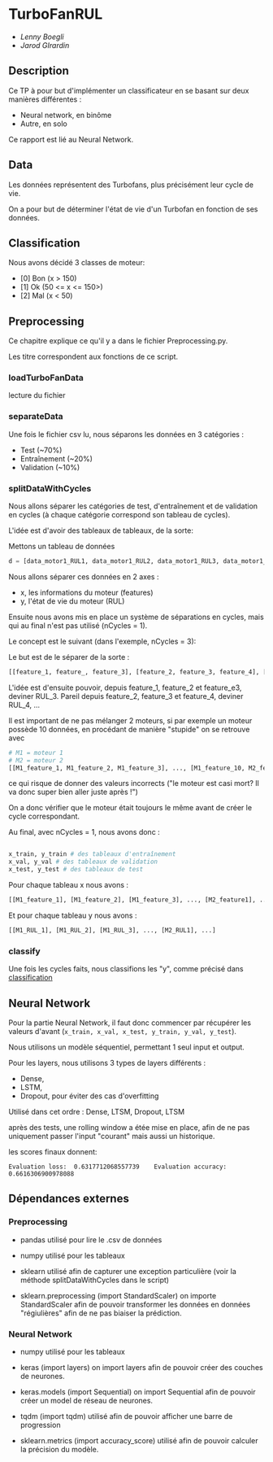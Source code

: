 # TurboFanRUL

- _Lenny Boegli_
- _Jarod GIrardin_

## Description

Ce TP à pour but d'implémenter un classificateur en se basant sur deux manières différentes :
- Neural network, en binôme
- Autre, en solo

Ce rapport est lié au Neural Network.

## Data

Les données représentent des Turbofans, plus précisément leur cycle de vie.

On a pour but de déterminer l'état de vie d'un Turbofan en fonction de ses données.

## Classification

Nous avons décidé 3 classes de moteur:
- [0] Bon (x > 150)
- [1] Ok (50 <= x <= 150>)
- [2] Mal (x < 50)

## Preprocessing

Ce chapitre explique ce qu'il y a dans le fichier Preprocessing.py.

Les titre correspondent aux fonctions de ce script.

### loadTurboFanData

lecture du fichier

### separateData

Une fois le fichier csv lu, nous séparons les données en 3 catégories :
- Test (~70%)
- Entraînement (~20%)
- Validation (~10%)

### splitDataWithCycles

Nous allons séparer les catégories de test, d'entraînement et de validation en cycles (à chaque catégorie correspond son tableau de cycles).

L'idée est d'avoir des tableaux de tableaux, de la sorte:

Mettons un tableau de données

```python
d = [data_motor1_RUL1, data_motor1_RUL2, data_motor1_RUL3, data_motor1_RUL4, data_motor1_RUL5, ..., data_motor2_RUL1, ...]
```

Nous allons séparer ces données en 2 axes :
- x, les informations du moteur (features)
- y, l'état de vie du moteur (RUL)

Ensuite nous avons mis en place un système de séparations en cycles, mais qui au final n'est pas utilisé (nCycles = 1).

Le concept est le suivant (dans l'exemple, nCycles = 3):

Le but est de le séparer de la sorte :

```python
[[feature_1, feature_, feature_3], [feature_2, feature_3, feature_4], [feature_3, feature_4, feature_5], ...]
```

L'idée est d'ensuite pouvoir, depuis feature_1, feature_2 et feature_e3, deviner RUL_3. Pareil depuis feature_2, feature_3 et feature_4, deviner RUL_4, ...

Il est important de ne pas mélanger 2 moteurs, si par exemple un moteur possède 10 données, en procédant de manière "stupide" on se retrouve avec

```python
# M1 = moteur 1
# M2 = moteur 2
[[M1_feature_1, M1_feature_2, M1_feature_3], ..., [M1_feature_10, M2_feature_1, M2_feature_2], [M2_feature_3, M2_feature_4, M2_feature_5], ...]
```

ce qui risque de donner des valeurs incorrects ("le moteur est casi mort? Il va donc super bien aller juste après !")

On a donc vérifier que le moteur était toujours le même avant de créer le cycle correspondant.


Au final, avec nCycles = 1, nous avons donc :

```python

x_train, y_train # des tableaux d'entraînement
x_val, y_val # des tableaux de validation
x_test, y_test # des tableaux de test
```

Pour chaque tableau x nous avons :

```python
[[M1_feature_1], [M1_feature_2], [M1_feature_3], ..., [M2_feature1], ...]
```

Et pour chaque tableau y nous avons :

```python
[[M1_RUL_1], [M1_RUL_2], [M1_RUL_3], ..., [M2_RUL1], ...]
```

### classify

Une fois les cycles faits, nous classifions les "y", comme précisé dans [classification](#classification)


## Neural Network

Pour la partie Neural Network, il faut donc commencer par récupérer les valeurs d'avant (`x_train, x_val, x_test, y_train, y_val, y_test`).

Nous utilisons un modèle séquentiel, permettant 1 seul input et output.

Pour les layers, nous utilisons 3 types de layers différents :

- Dense, 
- LSTM, 
- Dropout, pour éviter des cas d'overfitting

Utilisé dans cet ordre : Dense, LTSM, Dropout, LTSM

après des tests, une rolling window a étée mise en place, afin de ne pas uniquement passer l'input "courant" mais aussi un historique.

les scores finaux donnent:

`Evaluation loss:  0.6317712068557739 	 Evaluation accuracy: 0.6616306900978088`


## Dépendances externes

### Preprocessing

- pandas
  utilisé pour lire le .csv de données

- numpy
  utilisé pour les tableaux

- sklearn
  utilisé afin de capturer une exception particulière (voir la méthode splitDataWithCycles dans le script)

- sklearn.preprocessing (import StandardScaler)
  on importe StandardScaler afin de pouvoir transformer les données en données "régiulières" afin de ne pas biaiser la prédiction.

### Neural Network

- numpy
  utilisé pour les tableaux

- keras (import layers)
  on import layers afin de pouvoir créer des couches de neurones.

- keras.models (import Sequential)
  on import Sequential afin de pouvoir créer un model de réseau de neurones.

- tqdm (import tqdm)
  utilisé afin de pouvoir afficher une barre de progression

- sklearn.metrics (import accuracy_score)
  utilisé afin de pouvoir calculer la précision du modèle.
